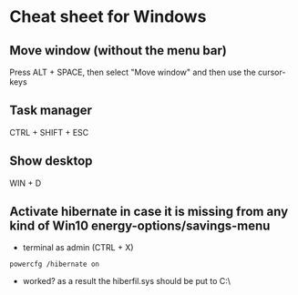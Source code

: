 # Cheat sheet for Windows

## Move window (without the menu bar)
Press ALT + SPACE, then select "Move window" and then use the cursor-keys

## Task manager
CTRL + SHIFT + ESC

## Show desktop
WIN + D

## Activate hibernate in case it is missing from any kind of Win10 energy-options/savings-menu
* terminal as admin (CTRL + X)
```
powercfg /hibernate on
```
* worked? as a result the hiberfil.sys should be put to C:\\
